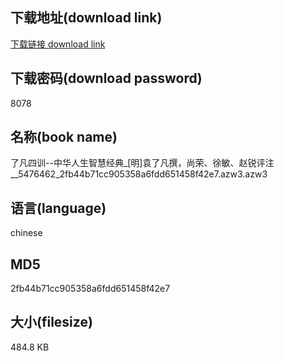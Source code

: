 ## 下载地址(download link)
[下载链接 download link](https://voluble-croquembouche-d321dc.netlify.app/?s=%E4%BA%86%E5%87%A1%E5%9B%9B%E8%AE%AD--%E4%B8%AD%E5%8D%8E%E4%BA%BA%E7%94%9F%E6%99%BA%E6%85%A7%E7%BB%8F%E5%85%B8_%5B%E6%98%8E%5D%E8%A2%81%E4%BA%86%E5%87%A1%E6%92%B0%EF%BC%8C%E5%B0%9A%E8%8D%A3%E3%80%81%E5%BE%90%E6%95%8F%E3%80%81%E8%B5%B5%E9%94%90%E8%AF%84%E6%B3%A8__5476462_2fb44b71cc905358a6fdd651458f42e7.azw3)

## 下载密码(download password)
8078

## 名称(book name)
了凡四训--中华人生智慧经典_[明]袁了凡撰，尚荣、徐敏、赵锐评注__5476462_2fb44b71cc905358a6fdd651458f42e7.azw3.azw3

## 语言(language)
chinese

## MD5
2fb44b71cc905358a6fdd651458f42e7

## 大小(filesize)
484.8 KB
